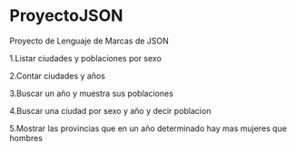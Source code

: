 # ProyectoJSON
Proyecto de Lenguaje de Marcas de JSON

1.Listar ciudades y poblaciones por sexo

2.Contar ciudades y años

3.Buscar un año y muestra sus poblaciones

4.Buscar una ciudad por sexo  y año y decir poblacion

5.Mostrar las provincias que en un año determinado hay mas mujeres que hombres
